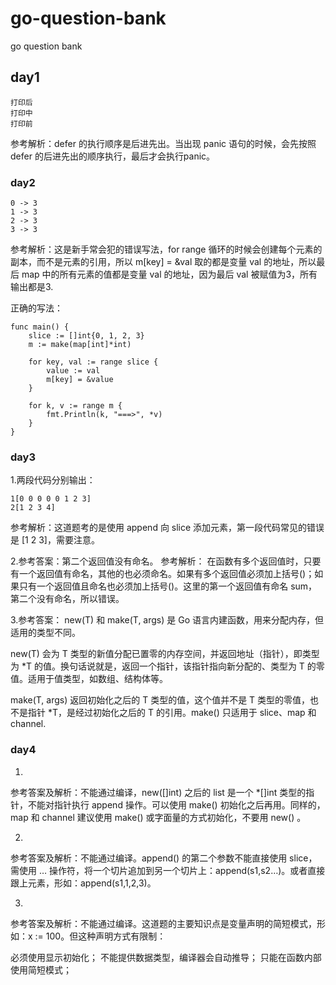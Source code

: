# go-question-bank
go question bank

## day1
```
打印后
打印中
打印前
```
参考解析：defer 的执行顺序是后进先出。当出现 panic 语句的时候，会先按照 defer 的后进先出的顺序执行，最后才会执行panic。

### day2
```
0 -> 3
1 -> 3
2 -> 3
3 -> 3
```
参考解析：这是新手常会犯的错误写法，for range 循环的时候会创建每个元素的副本，而不是元素的引用，所以 m[key] = &val 取的都是变量 val 的地址，所以最后 map 中的所有元素的值都是变量 val 的地址，因为最后 val 被赋值为3，所有输出都是3.

正确的写法：
```
func main() {
	slice := []int{0, 1, 2, 3}
	m := make(map[int]*int)

	for key, val := range slice {
		value := val
		m[key] = &value
	}

	for k, v := range m {
		fmt.Println(k, "===>", *v)
	}
}
```

### day3
1.两段代码分别输出：
```
1[0 0 0 0 0 1 2 3]
2[1 2 3 4]
```
参考解析：这道题考的是使用 append 向 slice 添加元素，第一段代码常见的错误是 [1 2 3]，需要注意。

2.参考答案：第二个返回值没有命名。
参考解析：
在函数有多个返回值时，只要有一个返回值有命名，其他的也必须命名。如果有多个返回值必须加上括号()；如果只有一个返回值且命名也必须加上括号()。这里的第一个返回值有命名 sum，第二个没有命名，所以错误。

3.参考答案：
new(T) 和 make(T, args) 是 Go 语言内建函数，用来分配内存，但适用的类型不同。

new(T) 会为 T 类型的新值分配已置零的内存空间，并返回地址（指针），即类型为 *T 的值。换句话说就是，返回一个指针，该指针指向新分配的、类型为 T 的零值。适用于值类型，如数组、结构体等。

make(T, args) 返回初始化之后的 T 类型的值，这个值并不是 T 类型的零值，也不是指针 *T，是经过初始化之后的 T 的引用。make() 只适用于 slice、map 和 channel.


### day4
1.
参考答案及解析：不能通过编译，new([]int) 之后的 list 是一个 *[]int 类型的指针，不能对指针执行 append 操作。可以使用 make() 初始化之后再用。同样的，map 和 channel 建议使用 make() 或字面量的方式初始化，不要用 new() 。

2.
参考答案及解析：不能通过编译。append() 的第二个参数不能直接使用 slice，需使用 … 操作符，将一个切片追加到另一个切片上：append(s1,s2…)。或者直接跟上元素，形如：append(s1,1,2,3)。

3.
参考答案及解析：不能通过编译。这道题的主要知识点是变量声明的简短模式，形如：x := 100。但这种声明方式有限制：

必须使用显示初始化；
不能提供数据类型，编译器会自动推导；
只能在函数内部使用简短模式；

